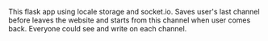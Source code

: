  This flask app using locale storage and socket.io. Saves user's last channel 
before leaves the website and starts from this channel when user comes back.
Everyone could see and write on each channel.
